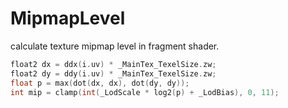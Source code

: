 # MipmapLevel

calculate texture mipmap level in fragment shader.

```c++
float2 dx = ddx(i.uv) * _MainTex_TexelSize.zw;
float2 dy = ddy(i.uv) * _MainTex_TexelSize.zw;
float p = max(dot(dx, dx), dot(dy, dy));
int mip = clamp(int(_LodScale * log2(p) + _LodBias), 0, 11);
```
